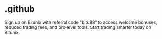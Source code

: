 # .github
Sign up on Bitunix with referral code "bitu88" to access welcome bonuses, reduced trading fees, and pro-level tools. Start trading smarter today on Bitunix.
